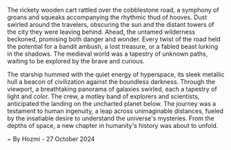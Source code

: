 
The rickety wooden cart rattled over the cobblestone road, a symphony of groans and squeaks accompanying the rhythmic thud of hooves. Dust swirled around the travelers, obscuring the sun and the distant towers of the city they were leaving behind. Ahead, the untamed wilderness beckoned, promising both danger and wonder. Every twist of the road held the potential for a bandit ambush, a lost treasure, or a fabled beast lurking in the shadows. The medieval world was a tapestry of unknown paths, waiting to be explored by the brave and curious. 

The starship hummed with the quiet energy of hyperspace, its sleek metallic hull a beacon of civilization against the boundless darkness. Through the viewport, a breathtaking panorama of galaxies swirled, each a tapestry of light and color. The crew, a motley band of explorers and scientists,  anticipated the landing on the uncharted planet below.  The journey was a testament to human ingenuity, a leap across unimaginable distances, fueled by the insatiable desire to understand the universe's mysteries. From the depths of space, a new chapter in humanity's history was about to unfold. 

~ By Hozmi - 27 October 2024
